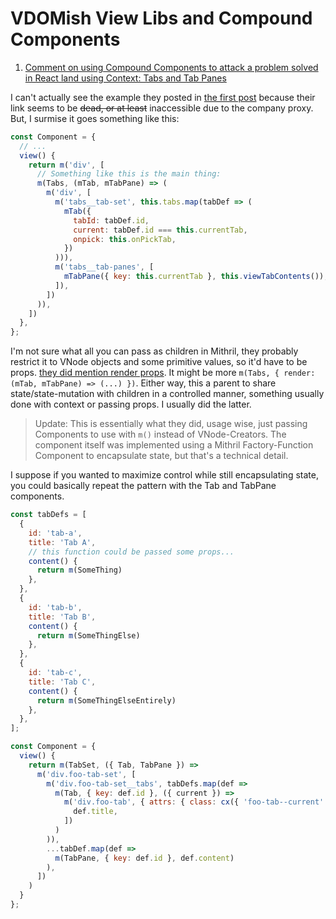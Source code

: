 VDOMish View Libs and Compound Components
=========================================

1. [Comment on using Compound Components to attack a problem solved in React land using Context: Tabs and Tab Panes](ss-1)

[ss-1]: https://github.com/MithrilJS/mithril.js/issues/2148#issuecomment-393279589

I can't actually see the example they posted in [the first post][ss-1] because their link seems to be ~~dead, or at least~~ inaccessible due to the company proxy.  But, I surmise it goes something like this:

```js
const Component = {
  // ...
  view() {
    return m('div', [
      // Something like this is the main thing:
      m(Tabs, (mTab, mTabPane) => (
        m('div', [
          m('tabs__tab-set', this.tabs.map(tabDef => (
            mTab({
              tabId: tabDef.id,
              current: tabDef.id === this.currentTab,
              onpick: this.onPickTab,
            })
          ))),
          m('tabs__tab-panes', [
            mTabPane({ key: this.currentTab }, this.viewTabContents()),
          ]),
        ])
      )),
    ])
  },
};
```

I'm not sure what all you can pass as children in Mithril, they probably restrict it to VNode objects and some primitive values, so it'd have to be props.  [they did mention render props][ss-1].  It might be more `m(Tabs, { render: (mTab, mTabPane) => (...) })`.  Either way, this a parent to share state/state-mutation with children in a controlled manner, something usually done with context or passing props.  I usually did the latter.

> Update: This is essentially what they did, usage wise, just passing Components to use with `m()` instead of VNode-Creators.  The component itself was implemented using a Mithril Factory-Function Component to encapsulate state, but that's a technical detail.

I suppose if you wanted to maximize control while still encapsulating state, you could basically repeat the pattern with the Tab and TabPane components.

```js
const tabDefs = [
  {
    id: 'tab-a',
    title: 'Tab A',
    // this function could be passed some props...
    content() {
      return m(SomeThing)
    },
  },
  {
    id: 'tab-b',
    title: 'Tab B',
    content() {
      return m(SomeThingElse)
    },
  },
  {
    id: 'tab-c',
    title: 'Tab C',
    content() {
      return m(SomeThingElseEntirely)
    },
  },
];

const Component = {
  view() {
    return m(TabSet, ({ Tab, TabPane }) =>
      m('div.foo-tab-set', [
        m('div.foo-tab-set__tabs', tabDefs.map(def =>
          m(Tab, { key: def.id }, ({ current }) =>
            m('div.foo-tab', { attrs: { class: cx({ 'foo-tab--current': current }) } }, [
              def.title,
            ])
          )
        )),
        ...tabDef.map(def =>
          m(TabPane, { key: def.id }, def.content)
        ),
      ])
    )
  }
};
```
